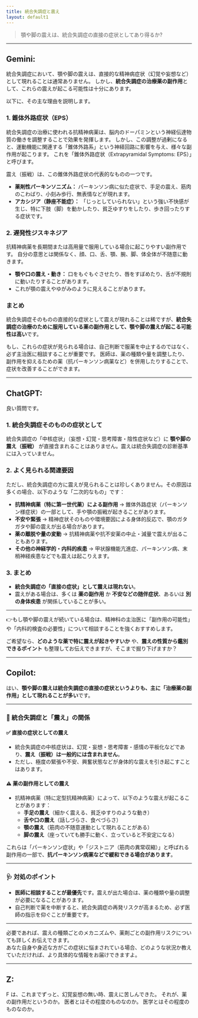 ```yaml
---
title: 統合失調症と震え
layout: default1
---
```

> 顎や脚の震えは、統合失調症の直接の症状としてあり得るか?

---

## Gemini:

統合失調症において、顎や脚の震えは、直接的な精神病症状（幻覚や妄想など）として現れることは通常ありません。
しかし、**統合失調症の治療薬の副作用**として、これらの震えが起こる可能性は十分にあります。

以下に、その主な理由を説明します。

### 1. 錐体外路症状（EPS）

統合失調症の治療に使われる抗精神病薬は、脳内のドーパミンという神経伝達物質の働きを調整することで効果を発揮します。
しかし、この調整が過剰になると、運動機能に関連する「錐体外路系」という神経回路に影響を与え、様々な副作用が起こります。
これを「錐体外路症状（Extrapyramidal Symptoms: EPS）」と呼びます。

震え（振戦）は、この錐体外路症状の代表的なものの一つです。

* **薬剤性パーキンソニズム：** パーキンソン病に似た症状で、手足の震え、筋肉のこわばり、小刻み歩行、無表情などが現れます。
* **アカシジア（静座不能症）：** 「じっとしていられない」という強い不快感が生じ、特に下肢（脚）を動かしたり、貧乏ゆすりをしたり、歩き回ったりする症状です。

### 2. 遅発性ジスキネジア

抗精神病薬を長期間または高用量で服用している場合に起こりやすい副作用です。
自分の意思とは関係なく、顔、口、舌、顎、腕、脚、体全体が不随意に動きます。

* **顎や口の震え・動き：** 口をもぐもぐさせたり、唇をすぼめたり、舌が不規則に動いたりすることがあります。
* これが顎の震えやゆがみのように見えることがあります。

### まとめ

統合失調症そのものの直接的な症状として震えが現れることは稀ですが、**統合失調症の治療のために服用している薬の副作用として、顎や脚の震えが起こる可能性は高い**です。

もし、これらの症状が見られる場合は、自己判断で服薬を中止するのではなく、必ず主治医に相談することが重要です。
医師は、薬の種類や量を調整したり、副作用を抑えるための薬（抗パーキンソン病薬など）を併用したりすることで、症状を改善することができます。

---

## ChatGPT:

良い質問です。

### 1. 統合失調症そのものの症状として

統合失調症の「中核症状」（妄想・幻覚・思考障害・陰性症状など）に **顎や脚の震え（振戦）** が直接含まれることはありません。震えは統合失調症の診断基準には入っていません。

### 2. よく見られる関連要因

ただし、統合失調症の方に震えが見られることは珍しくありません。その原因は多くの場合、以下のような「二次的なもの」です：

* **抗精神病薬（特に第一世代薬）による副作用**
  → 錐体外路症状（パーキンソン様症状）の一部として、手や顎の振戦が起きることがあります。
* **不安や緊張**
  → 精神症状そのものや環境要因による身体的反応で、顎のガタガタや脚の震えが出る場合があります。
* **薬の離脱や量の変動**
  → 抗精神病薬や抗不安薬の中止・減量で震えが出ることもあります。
* **その他の神経学的・内科的疾患**
  → 甲状腺機能亢進症、パーキンソン病、末梢神経疾患などでも震えは起こりえます。

### 3. まとめ

* **統合失調症の「直接の症状」として震えは現れない**。
* 震えがある場合は、多くは **薬の副作用** か **不安などの随伴症状**、あるいは **別の身体疾患** が関係していることが多い。

---

👉もし顎や脚の震えが続いている場合は、精神科の主治医に「副作用の可能性」や「内科的検査の必要性」について相談することを強くおすすめします。

ご希望なら、**どのような薬で特に震えが起きやすいか** や、**震えの性質から鑑別できるポイント** も整理してお伝えできますが、そこまで掘り下げますか？

---

## Copilot:

はい、**顎や脚の震えは統合失調症の直接の症状というよりも、主に「治療薬の副作用」として現れることが多い**です。

---

### 🧠 統合失調症と「震え」の関係

#### ✅ **直接の症状としての震え**
- 統合失調症の中核症状は、幻覚・妄想・思考障害・感情の平板化などであり、**震え（振戦）は一般的には含まれません**。
- ただし、極度の緊張や不安、興奮状態などが身体的な震えを引き起こすことはあります。

#### ⚠️ **薬の副作用としての震え**
- 抗精神病薬（特に定型抗精神病薬）によって、以下のような震えが起こることがあります：
  - **手足の震え**（細かく震える、貧乏ゆすりのような動き）
  - **舌や口の震え**（話しづらさ、食べづらさ）
  - **顎の震え**（筋肉の不随意運動として現れることがある）
  - **脚の震え**（座っていても勝手に動く、立っていると不安定になる）

これらは「パーキンソン症状」や「ジストニア（筋肉の異常収縮）」と呼ばれる副作用の一部で、**抗パーキンソン病薬などで緩和できる場合があります**。

---

### 🩺 対処のポイント
- **医師に相談することが最優先**です。震えが出た場合は、薬の種類や量の調整が必要になることがあります。
- 自己判断で薬を中断すると、統合失調症の再発リスクが高まるため、必ず医師の指示を仰ぐことが重要です。

---

必要であれば、震えの種類ごとのメカニズムや、薬剤ごとの副作用リスクについても詳しくお伝えできます。  
あなた自身や身近な方がこの症状に悩まされている場合、どのような状況か教えていただければ、より具体的な情報をお届けできますよ。

---

## Z:

F は、これまでずっと、幻覚妄想の無い時、震えに苦しんできた。
それが、薬の副作用だというのか。
医者とはその程度のものなのか。
医学とはその程度のものなのか。
